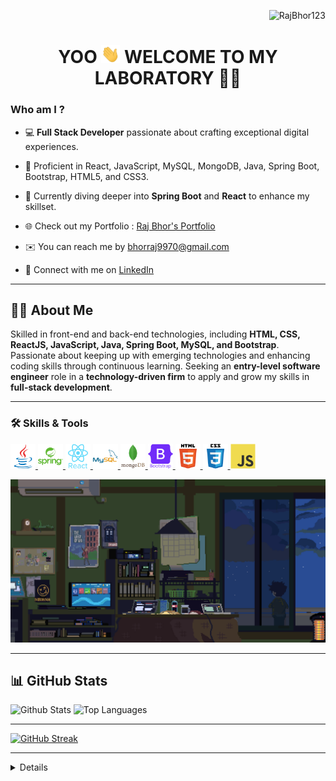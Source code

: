 <p align="right"> <img src="https://komarev.com/ghpvc/?username=RajBhor123&label=PROFILE%20VIEWS&color&color=ee8222&style=social" alt="RajBhor123" /> </p>

<h1 align="center">YOO <img src="https://raw.githubusercontent.com/ABSphreak/ABSphreak/master/gifs/Hi.gif" width="30"> WELCOME TO MY LABORATORY 🧪✨</h1>

### Who am I ?

- 💻 **Full Stack Developer** passionate about crafting exceptional digital experiences.

- 💼 Proficient in React, JavaScript, MySQL, MongoDB, Java, Spring Boot, Bootstrap, HTML5, and CSS3.

- 🎯 Currently diving deeper into **Spring Boot** and **React** to enhance my skillset.

- 🌐 Check out my Portfolio : [Raj Bhor's Portfolio](https://raj-bhor-portfolio.vercel.app/)

- ✉️ You can reach me by [bhorraj9970@gmail.com](mailto:bhorraj9970@gmail.com)

- 🔗 Connect with me on [LinkedIn](https://www.linkedin.com/in/raj-bhor)

---

## 👨‍💻 About Me  
Skilled in front-end and back-end technologies, including **HTML, CSS, ReactJS, JavaScript, Java, Spring Boot, MySQL, and Bootstrap**. Passionate about keeping up with emerging technologies and enhancing coding skills through continuous learning. Seeking an **entry-level software engineer** role in a **technology-driven firm** to apply and grow my skills in **full-stack development**.


---

### 🛠️ Skills & Tools

<p align="left">
  <a href="https://www.java.com/" target="_blank" rel="noreferrer">
    <img src="https://raw.githubusercontent.com/devicons/devicon/master/icons/java/java-original.svg" alt="Java" width="40" height="40"/>
  </a>
  <a href="https://spring.io/" target="_blank" rel="noreferrer">
    <img src="https://raw.githubusercontent.com/devicons/devicon/master/icons/spring/spring-original-wordmark.svg" alt="Spring Boot" width="40" height="40"/>
  </a>
  <a href="https://reactjs.org/" target="_blank" rel="noreferrer">
    <img src="https://raw.githubusercontent.com/devicons/devicon/master/icons/react/react-original-wordmark.svg" alt="React" width="40" height="40"/>
  </a>
  <a href="https://www.mysql.com/" target="_blank" rel="noreferrer">
    <img src="https://raw.githubusercontent.com/devicons/devicon/master/icons/mysql/mysql-original-wordmark.svg" alt="MySQL" width="40" height="40"/>
  </a>
  <a href="https://www.mongodb.com/" target="_blank" rel="noreferrer">
    <img src="https://raw.githubusercontent.com/devicons/devicon/master/icons/mongodb/mongodb-original-wordmark.svg" alt="MongoDB" width="40" height="40"/>
  </a>
  <a href="https://getbootstrap.com/" target="_blank" rel="noreferrer">
    <img src="https://raw.githubusercontent.com/devicons/devicon/master/icons/bootstrap/bootstrap-plain-wordmark.svg" alt="Bootstrap" width="40" height="40"/>
  </a>
  <a href="https://www.w3.org/html/" target="_blank" rel="noreferrer">
    <img src="https://raw.githubusercontent.com/devicons/devicon/master/icons/html5/html5-original-wordmark.svg" alt="HTML5" width="40" height="40"/>
  </a>
  <a href="https://www.w3schools.com/css/" target="_blank" rel="noreferrer">
    <img src="https://raw.githubusercontent.com/devicons/devicon/master/icons/css3/css3-original-wordmark.svg" alt="CSS3" width="40" height="40"/>
  </a>
  <a href="https://developer.mozilla.org/en-US/docs/Web/JavaScript" target="_blank" rel="noreferrer">
    <img src="https://raw.githubusercontent.com/devicons/devicon/master/icons/javascript/javascript-original.svg" alt="JavaScript" width="40" height="40"/>
  </a>
</p>



[![MasterHead](https://raw.githubusercontent.com/rxjpatil/rxjpatil/main/github7.gif)](https://www.instagram.com/wtfrxjj?utm_source=ig_web_button_share_sheet&igsh=ZDNlZDc0MzIxNw==)

---

## 📊 GitHub Stats  

![Github Stats](https://github-readme-stats.vercel.app/api?username=RajBhor123&theme=blueberry&count_private=true&hide_border=true&line_height=20)
![Top Languages](https://github-readme-stats.vercel.app/api/top-langs/?username=RajBhor123&layout=compact&theme=blueberry&count_private=true&hide_border=true)

----

[![GitHub Streak](https://streak-stats.demolab.com/?user=RajBhor123&theme=blueberry)](https://git.io/streak-stats)

---

<details>

### 🏆 Certifications

1. **Master in Full Stack Web Development with Java**  
   [View Certificate](https://drive.google.com/file/d/1H9GvPyd0ycvmCmjr7_bW-xT3UEyHCEz7/view)
   
2. **IBM Certification for Java Fundamentals**  
   [View Certificate](https://drive.google.com/file/d/1IZO90g6BFHlk8vbVFEMJzGV3ntC3ZCQ7/view)

3. **IBM Certification for SQL and Relational Database**  
   [View Certificate](https://drive.google.com/file/d/1Y79y6Igy1kuk9S-uBOZPq18R8P30Pb_j/view)

4. **IBM Certification for Web Development Using HTML**  
   [View Certificate](https://drive.google.com/file/d/1Cvb2CFQSw3REDxxk1xdBUpRBCQH3pVOa/view)

---





</details>






